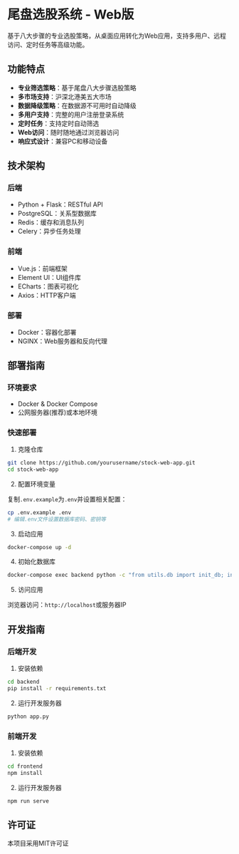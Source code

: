 # 尾盘选股系统 - Web版

基于八大步骤的专业选股策略，从桌面应用转化为Web应用，支持多用户、远程访问、定时任务等高级功能。

## 功能特点

- **专业筛选策略**：基于尾盘八大步骤选股策略
- **多市场支持**：沪深北港美五大市场
- **数据降级策略**：在数据源不可用时自动降级
- **多用户支持**：完整的用户注册登录系统
- **定时任务**：支持定时自动筛选
- **Web访问**：随时随地通过浏览器访问
- **响应式设计**：兼容PC和移动设备

## 技术架构

### 后端

- Python + Flask：RESTful API
- PostgreSQL：关系型数据库
- Redis：缓存和消息队列
- Celery：异步任务处理

### 前端

- Vue.js：前端框架
- Element UI：UI组件库
- ECharts：图表可视化
- Axios：HTTP客户端

### 部署

- Docker：容器化部署
- NGINX：Web服务器和反向代理

## 部署指南

### 环境要求

- Docker & Docker Compose
- 公网服务器(推荐)或本地环境

### 快速部署

1. 克隆仓库

```bash
git clone https://github.com/yourusername/stock-web-app.git
cd stock-web-app
```

2. 配置环境变量

复制`.env.example`为`.env`并设置相关配置：

```bash
cp .env.example .env
# 编辑.env文件设置数据库密码、密钥等
```

3. 启动应用

```bash
docker-compose up -d
```

4. 初始化数据库

```bash
docker-compose exec backend python -c "from utils.db import init_db; init_db()"
```

5. 访问应用

浏览器访问：`http://localhost`或服务器IP

## 开发指南

### 后端开发

1. 安装依赖

```bash
cd backend
pip install -r requirements.txt
```

2. 运行开发服务器

```bash
python app.py
```

### 前端开发

1. 安装依赖

```bash
cd frontend
npm install
```

2. 运行开发服务器

```bash
npm run serve
```

## 许可证

本项目采用MIT许可证 